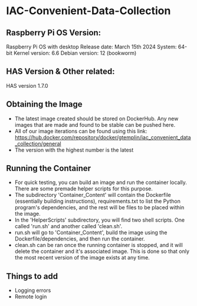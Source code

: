 # IAC-Convenient-Data-Collection

## Raspberry Pi OS Version:
Raspberry Pi OS with desktop
Release date: March 15th 2024
System: 64-bit
Kernel version: 6.6
Debian version: 12 (bookworm)

## HAS Version & Other related:
HAS version 1.7.0

## Obtaining the Image 
- The latest image created should be stored on DockerHub. Any new images that are made and found to be stable can be pushed here.
- All of our image iterations can be found using this link: https://hub.docker.com/repository/docker/gtemplin/iac_convenient_data_collection/general
- The version with the highest number is the latest 

## Running the Container 
- For quick testing, you can build an image and run the container locally. There are some premade helper scripts for this purpose.
- The subdirectory 'Container_Content' will contain the Dockerfile (essentially building instructions), requirements.txt to list the Python program's dependencies, and the rest will be files to be placed within the image. 
- In the 'HelperScripts' subdirectory, you will find two shell scripts. One called 'run.sh' and another called 'clean.sh'.
- run.sh will go to 'Container_Content', build the image using the Dockerfile/dependencies, and then run the container.
- clean.sh can be ran once the running container is stopped, and it will delete the container and it's associated image. This is done so that only the most recent version of the image exists at any time. 

## Things to add
- Logging errors
- Remote login 
